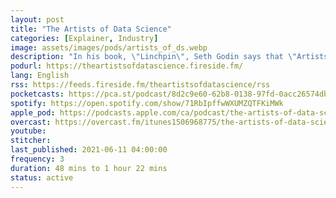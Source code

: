 ```yaml
---
layout: post
title: "The Artists of Data Science"
categories: [Explainer, Industry]
image: assets/images/pods/artists_of_ds.webp
description: "In his book, \"Linchpin\", Seth Godin says that \"Artists are people with a genius for finding a new answer, a new connection, or a new way of getting things done.\"<br><br>Does that sound like you?<br><br>If so, welcome to The Artists of Data Science podcast! The ONLY self-development podcast for data scientists.<br><br>You're here because you want to develop, grow, and flourish.<br><br>How will this podcast help you do that?<br><br>Simple.<br><br>By sharing advice on how to :<br><br>-Develop in your professional life by getting you advice from the best and brightest leaders in tech<br>-Grow in your personal life by talking to the leading experts on personal development<br>-Stay informed on the latest happenings in the industry<br>-Understand how data science affects the world around us, the good and the bad<br>-Appreciate the implications of ethics in our field by speaking with philosophers and ethicists<br><br>The purpose of this podcast is clear: to make you a well-rounded data scientist. To transform you from aspirant to practitioner to leader. A data scientist that thinks beyond the technicalities of data, and understands the impact you play in our modern world.<br><br>Are you up for that? Is that what you want to become?<br><br>If so, hit play on any episode and let's turn you into an Artist of Data Science!"
podurl: https://theartistsofdatascience.fireside.fm/
lang: English
rss: https://feeds.fireside.fm/theartistsofdatascience/rss
pocketcasts: https://pca.st/podcast/8d2c9e60-62b8-0138-97fd-0acc26574db2
spotify: https://open.spotify.com/show/71RbIpffwWXUMZQTFKiMWk
apple_pod: https://podcasts.apple.com/ca/podcast/the-artists-of-data-science/id1506968775
overcast: https://overcast.fm/itunes1506968775/the-artists-of-data-science
youtube:
stitcher:
last_published: 2021-06-11 04:00:00
frequency: 3
duration: 48 mins to 1 hour 22 mins
status: active
---
```

